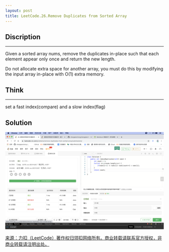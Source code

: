 ```yaml
---
layout: post
title: LeetCode.26.Remove Duplicates from Sorted Array
---
```

## Discription

---

Given a sorted array nums, remove the duplicates in-place such that each element appear only once and return the new length.

Do not allocate extra space for another array, you must do this by modifying the input array in-place with O(1) extra memory.

## Think

---

set a fast index(compare) and a slow index(flag)

## Solution

![_config.yml](../images/remove.png)

[来源：力扣（LeetCode）著作权归领扣网络所有。商业转载请联系官方授权，非商业转载请注明出处。](https://leetcode-cn.com/problems/remove-duplicates-from-sorted-array)

